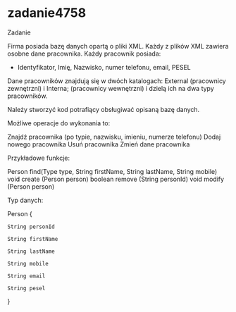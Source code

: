 # zadanie4758

Zadanie

 

Firma posiada bazę danych opartą o pliki XML. Każdy z plików XML zawiera osobne dane pracownika. Każdy pracownik posiada:

 - Identyfikator, Imię, Nazwisko, numer telefonu, email, PESEL

 

Dane pracowników znajdują się w dwóch katalogach: External (pracownicy zewnętrzni) i Interna; (pracownicy wewnętrzni) i dzielą ich na dwa typy pracowników.

 

Należy stworzyć kod potrafiący obsługiwać opisaną bazę danych.

 

Możliwe operacje do wykonania to:

Znajdź pracownika (po typie, nazwisku, imieniu, numerze telefonu)
Dodaj nowego pracownika
Usuń pracownika
Zmień dane pracownika
 

Przykładowe funkcje:

Person find(Type type, String firstName, String lastName, String mobile)
void create (Person person)
boolean remove (String personId)
void modify (Person person)
 

Typ danych:

 

Person {

    String personId

    String firstName

    String lastName

    String mobile

    String email

    String pesel

}
